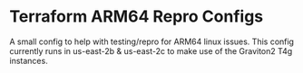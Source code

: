 # Terraform ARM64 Repro Configs

A small config to help with testing/repro for ARM64 linux issues. This config currently runs in us-east-2b & us-east-2c to make use of the Graviton2 T4g instances. 